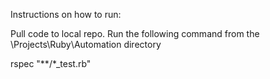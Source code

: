 Instructions on how to run:

Pull code to local repo.
Run the following command from the \Projects\Ruby\Automation directory

rspec "**/*_test.rb"
